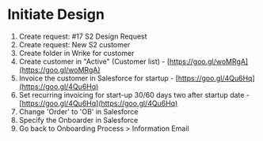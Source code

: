 # Initiate Design



1. Create request: \#17 S2 Design Request
2. Create request: New S2 customer
3. Create folder in Wrike for customer
4. Create customer in "Active" \(Customer list\) - [https://goo.gl/woMRgA](https://goo.gl/woMRgA)
5. Invoice the customer in Salesforce for startup - [https://goo.gl/4Qu6Hq](https://goo.gl/4Qu6Hq)
6. Set recurring invoicing for start-up 30/60 days two after startup date - [https://goo.gl/4Qu6Hq](https://goo.gl/4Qu6Hq)
7. Change 'Order' to 'OB' in Salesforce
8. Specify the Onboarder in Salesforce
9. Go back to Onboarding Process &gt; Information Email

